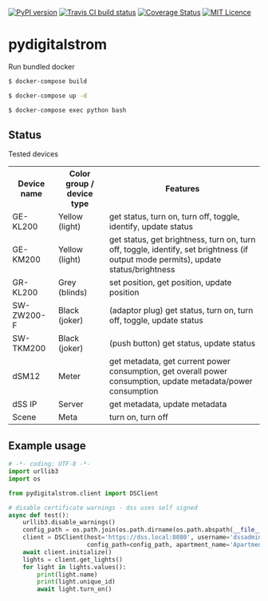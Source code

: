 [![PyPI version](https://badge.fury.io/py/pydigitalstrom.svg)](https://pypi.org/project/pydigitalstrom)
[![Travis CI build status](https://travis-ci.org/lociii/pydigitalstrom.svg)](https://travis-ci.org/lociii/pydigitalstrom)
[![Coverage Status](https://coveralls.io/repos/github/lociii/pydigitalstrom/badge.svg?branch=master)](https://coveralls.io/github/lociii/pydigitalstrom?branch=master)
[![MIT Licence](https://badges.frapsoft.com/os/mit/mit.svg?v=103)](https://opensource.org/licenses/mit-license.php)

# pydigitalstrom

Run bundled docker
```bash
$ docker-compose build

$ docker-compose up -d

$ docker-compose exec python bash
```

## Status

Tested devices

<table>
    <tr>
        <th>Device name</th>
        <th>Color group / device type</th>
        <th>Features</th>
    </tr>
    <tr>
        <td>GE-KL200</td>
        <td>Yellow (light)</td>
        <td>
            get status, turn on, turn off, toggle, identify, update status
        </td>
    </tr>
    <tr>
        <td>GE-KM200</td>
        <td>Yellow (light)</td>
        <td>
            get status, get brightness, turn on, turn off, toggle, identify, set brightness (if output mode permits), update status/brightness
        </td>
    </tr>
        <tr>
        <td>GR-KL200</td>
        <td>Grey (blinds)</td>
        <td>
            set position, get position, update position
        </td>
    </tr>
    </tr>
        <tr>
        <td>SW-ZW200-F</td>
        <td>Black (joker)</td>
        <td>
            (adaptor plug) get status, turn on, turn off, toggle, update status
        </td>
    </tr>
    </tr>
        <tr>
        <td>SW-TKM200</td>
        <td>Black (joker)</td>
        <td>
            (push button) get status, update status
        </td>
    </tr>
    </tr>
        <tr>
        <td>dSM12</td>
        <td>Meter</td>
        <td>
            get metadata, get current power consumption, get overall power consumption, update metadata/power consumption
        </td>
    </tr>
    </tr>
        <tr>
        <td>dSS IP</td>
        <td>Server</td>
        <td>
            get metadata, update metadata
        </td>
    </tr>
    </tr>
        <tr>
        <td>Scene</td>
        <td>Meta</td>
        <td>
            turn on, turn off
        </td>
    </tr>
</table>

## Example usage

```python
# -*- coding: UTF-8 -*-
import urllib3
import os

from pydigitalstrom.client import DSClient

# disable certificate warnings - dss uses self signed
async def test():
    urllib3.disable_warnings()
    config_path = os.path.join(os.path.dirname(os.path.abspath(__file__)), 'config', 'auth.json')
    client = DSClient(host='https://dss.local:8080', username='dssadmin', password='mySuperSecretPassword',
                      config_path=config_path, apartment_name='Apartment')
    await client.initialize()
    lights = client.get_lights()
    for light in lights.values():
        print(light.name)
        print(light.unique_id)
        await light.turn_on()
```
